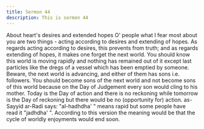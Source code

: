 ```yaml
---
title: Sermon 44
description: This is sermon 44
---
```


About heart's desires and extended hopes
O' people what I fear most about you are two things - acting according to desires and
extending of hopes. As regards acting according to desires, this prevents from truth; and as
regards extending of hopes, it makes one forget the next world.
You should know this world is moving rapidly and nothing has remained out of it except last
particles like the dregs of a vessel which has been emptied by someone. Beware, the next
world is advancing, and either of them has sons i.e. followers.
You should become sons of the next world and not become sons of this world because on the
Day of Judgement every son would cling to his mother. Today is the Day of action and there
is no reckoning while tomorrow is the Day of reckoning but there would be no (opportunity
for) action.
as-Sayyid ar-Radi says: "al-hadhdha' " means rapid but some people have read it "jadhdha' ".
According to this version the meaning would be that the cycle of worldly enjoyments would
end soon.